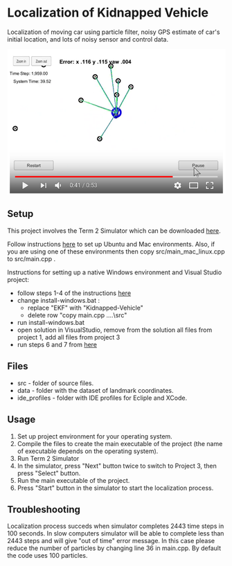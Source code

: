 # Localization of Kidnapped Vehicle

Localization of moving car using particle filter, noisy GPS estimate of car's initial location, and lots of noisy sensor and control data.

[![simulator test](images/screenshot.png)](https://www.youtube.com/watch?v=KV1M9-HSgcU) 

## Setup

This project involves the Term 2 Simulator which can be downloaded [here](https://github.com/udacity/self-driving-car-sim/releases).

Follow instructions [here](https://github.com/udacity/CarND-Kidnapped-Vehicle-Project) to set up Ubuntu and Mac environments. Also, if you are using
one of these environments then copy src/main\_mac\_linux.cpp to src/main.cpp . 

Instructions for 
setting up a native Windows environment and Visual Studio project:

* follow steps 1-4 of the instructions [here](https://github.com/fkeidel/CarND-Term2-ide-profile-VisualStudio/tree/master/VisualStudio)
* change install-windows.bat :
    - replace "EKF" with "Kidnapped-Vehicle"
    - delete row  "copy main.cpp ..\..\src" 
* run install-windows.bat 
* open solution in VisualStudio, remove from the solution all files from project 1, add all files from project 3
* run steps 6 and 7 from [here](https://github.com/fkeidel/CarND-Term2-ide-profile-VisualStudio/tree/master/VisualStudio)

## Files
* src - folder of source files.
* data - folder with the dataset of landmark coordinates.
* ide_profiles - folder with IDE profiles for Ecliple and XCode.

## Usage
1. Set up project environment for your operating system.
2. Compile the files to create the main executable of the project (the name of executable depends on the operating system).
3. Run Term 2 Simulator
4. In the simulator, press "Next" button twice to switch to Project 3, then press "Select" button.
5. Run the main executable of the project.
6. Press "Start" button in the simulator to start the localization process.

## Troubleshooting
Localization process succeds when simulator completes 2443 time steps in 100 seconds. In slow computers simulator will be able to complete less than 2443 steps and will give "out of time" error message. In this case please reduce the number of particles by changing line 36 in main.cpp. By default the code uses 100 particles.
